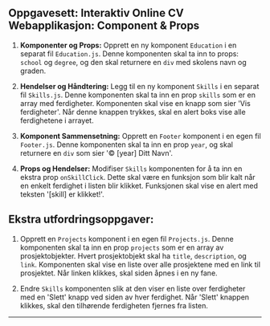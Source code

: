 ## Oppgavesett: Interaktiv Online CV Webapplikasjon: Component & Props

1. **Komponenter og Props:** Opprett en ny komponent `Education` i en separat fil `Education.js`. Denne komponenten skal ta inn to props: `school` og `degree`, og den skal returnere en `div` med skolens navn og graden.

2. **Hendelser og Håndtering:** Legg til en ny komponent `Skills` i en separat fil `Skills.js`. Denne komponenten skal ta inn en prop `skills` som er en array med ferdigheter. Komponenten skal vise en knapp som sier 'Vis ferdigheter'. Når denne knappen trykkes, skal en alert boks vise alle ferdighetene i arrayet.

3. **Komponent Sammensetning:** Opprett en `Footer` komponent i en egen fil `Footer.js`. Denne komponenten skal ta inn en prop `year`, og skal returnere en `div` som sier '© [year] Ditt Navn'. 

4. **Props og Hendelser:** Modifiser `Skills` komponenten for å ta inn en ekstra prop `onSkillClick`. Dette skal være en funksjon som blir kalt når en enkelt ferdighet i listen blir klikket. Funksjonen skal vise en alert med teksten '[skill] er klikket!'.


## Ekstra utfordringsoppgaver:

1. Opprett en `Projects` komponent i en egen fil `Projects.js`. Denne komponenten skal ta inn en prop `projects` som er en array av prosjektobjekter. Hvert prosjektobjekt skal ha `title`, `description`, og `link`. Komponenten skal vise en liste over alle prosjektene med en link til prosjektet. Når linken klikkes, skal siden åpnes i en ny fane.

2. Endre `Skills` komponenten slik at den viser en liste over ferdigheter med en 'Slett' knapp ved siden av hver ferdighet. Når 'Slett' knappen klikkes, skal den tilhørende ferdigheten fjernes fra listen.

---

